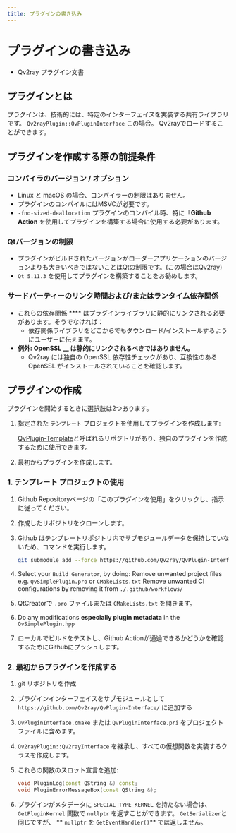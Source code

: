 ```yaml
---
title: プラグインの書き込み
---
```


# プラグインの書き込み

- Qv2ray プラグイン文書

## プラグインとは

プラグインは、技術的には、特定のインターフェイスを実装する共有ライブラリです。 `Qv2rayPlugin::QvPluginInterface` この場合。 Qv2rayでロードすることができます。

## プラグインを作成する際の前提条件

### コンパイラのバージョン / オプション

- Linux と macOS の場合、コンパイラーの制限はありません。
- プラグインのコンパイルにはMSVCが必要です。
- `-fno-sized-deallocation` プラグインのコンパイル時、特に「**Github Action** を使用してプラグインを構築する場合に使用する必要があります。

### Qtバージョンの制限

- プラグインがビルドされたバージョンがローダーアプリケーションのバージョンよりも大きいべきではないことはQtの制限です。(この場合はQv2ray)
- `Qt 5.11.3` を使用してプラグインを構築することをお勧めします。

### サードパーティーのリンク時間および/またはランタイム依存関係

- これらの依存関係 **** はプラグインライブラリに静的にリンクされる必要があります。そうでなければ：
  - 依存関係ライブラリをどこからでもダウンロード/インストールするようにユーザーに伝えます。
- **例外: OpenSSL __ は静的にリンクされるべきではありません。**
  - Qv2ray には独自の OpenSSL 依存性チェックがあり、互換性のある OpenSSL がインストールされていることを確認します。

## プラグインの作成

プラグインを開始するときに選択肢は2つあります。

1. 指定された `テンプレート` プロジェクトを使用してプラグインを作成します:

   [QvPlugin-Template](https://github.com/Qv2ray/QvPlugin-Template)と呼ばれるリポジトリがあり、独自のプラグインを作成するために使用できます。

2. 最初からプラグインを作成します。

### 1. テンプレート プロジェクトの使用

1. Github Repositoryページの「このプラグインを使用」をクリックし、指示に従ってください。
2. 作成したリポジトリをクローンします。
3. Github はテンプレートリポジトリ内でサブモジュールデータを保持していないため、コマンドを実行します。

   ```bash
   git submodule add --force https://github.com/Qv2ray/QvPlugin-Interface/ ./interface
   ```

4. Select your `Build Generator`, by doing: Remove unwanted project files e.g. `QvSimplePlugin.pro` or `CMakeLists.txt` Remove unwanted CI configurations by removing it from `./.github/workflows/`

5. QtCreatorで `.pro` ファイルまたは `CMakeLists.txt` を開きます。
6. Do any modifications **especially plugin metadata** in the `QvSimplePlugin.hpp`
7. ローカルでビルドをテストし、Github Actionが通過できるかどうかを確認するためにGithubにプッシュします。

### 2. 最初からプラグインを作成する

1. git リポジトリを作成
2. プラグインインターフェイスをサブモジュールとして `https://github.com/Qv2ray/QvPlugin-Interface/` に追加する
3. `QvPluginInterface.cmake` または `QvPluginInterface.pri` をプロジェクト ファイルに含めます。
4. `Qv2rayPlugin::Qv2rayInterface` を継承し、すべての仮想関数を実装するクラスを作成します。
5. これらの関数のスロット宣言を追加:

   ```cpp
   void PluginLog(const QString &) const;
   void PluginErrorMessageBox(const QString &);
   ```

6. プラグインがメタデータに `SPECIAL_TYPE_KERNEL` を持たない場合は、 `GetPluginKernel` 関数で `nullptr` を返すことができます。 `GetSerializer`と同じですが、 ** `nullptr` を `GetEventHandler()`** では返しません。
